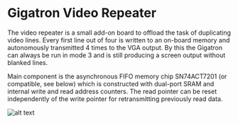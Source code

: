 # Gigatron Video Repeater

The video repeater is a small add-on board to offload the task of duplicating video lines. Every first line out of four is written to an on-board memory and autonomously transmitted 4 times to the VGA output. By this the Gigatron can always be run in mode 3 and is still producing a screen output without blanked lines.

Main component is the asynchronous FIFO memory chip SN74ACT7201 (or compatible, see below) which is constructed with dual-port SRAM and internal write and read address counters. The read pointer can be reset independently of the write pointer for retransmitting previously read data.

![alt text](https://github.com/TCSPC/Gigatron-Video-Repeater.png?raw=true)
